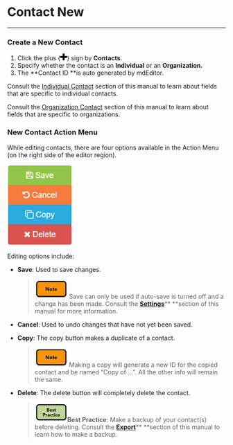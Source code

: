 # Contact New

---

### Create a New Contact

1. Click the plus \(![](/assets/symbol_plus_16.png)\) sign by **Contacts**.
2. Specify whether the contact is an **Individual** or an **Organization.**
3. The **Contact ID **is auto generated by mdEditor.

Consult the [Individual Contact](/contact/new/individual.md) section of this manual to learn about fields that are specific to individual contacts.

Consult the [Organization Contact](/contact/new/organization.md) section of this manual to learn about fields that are specific to organizations.

### New Contact Action Menu

While editing contacts, there are four options available in the Action Menu \(on the right side of the editor region\).

![](/assets/right_vertical_menu_edit.png)

Editing options include:

* **Save**: Used to save changes. 
  > ![](/assets/note_small.png) Save can only be used if auto-save is turned off and a change has been made. Consult the [**Settings**](/settings.md)** **section of this manual for more information.
* **Cancel**: Used to undo changes that have not yet been saved.

* **Copy**: The copy button makes a duplicate of a contact.

  > ![](/assets/note_small.png) Making a copy will generate a new ID for the copied contact and be named “Copy of …”. All the other info will remain the same.

* **Delete**: The delete button will completely delete the contact.

  > ![](/assets/best_practice_small.png)**Best Practice**: Make a backup of your contact\(s\) before deleting. Consult the [**Export**](/export.md)** **section of this manual to learn how to make a backup.



